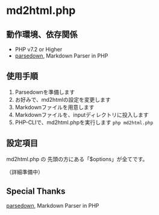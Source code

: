 # md2html.php

## 動作環境、依存関係

* PHP v7.2 or Higher
* [parsedown](https://github.com/erusev/parsedown), Markdown Parser in PHP

## 使用手順

1) Parsedownを準備します
2) お好みで、md2htmlの設定を変更します
2) Markdownファイルを用意します
3) Markdownファイルを、inputディレクトリに投入します
4) PHP-CLIで、md2html.phpを実行します
`php md2html.php` 


## 設定項目

md2html.php の 先頭の方にある「$options」が全てです。


（詳細準備中）



## Special Thanks


[parsedown](https://github.com/erusev/parsedown), Markdown Parser in PHP